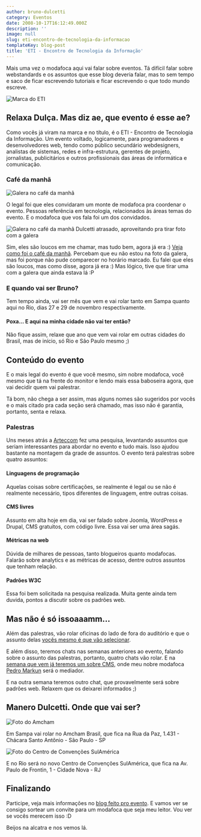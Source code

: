 ```yaml
---
author: bruno-dulcetti
category: Eventos
date: 2008-10-17T16:12:49.000Z
description: ''
image: null
slug: eti-encontro-de-tecnologia-da-informacao
templateKey: blog-post
title: 'ETI - Encontro de Tecnologia da Informação'
---
```


Mais uma vez o modafoca aqui vai falar sobre eventos. Tá difícil falar sobre webstandards e os assuntos que esse blog deveria falar, mas to sem tempo e saco de ficar escrevendo tutoriais e ficar escrevendo o que todo mundo escreve.

![Marca do ETI](/assets/images/posts/logo-eti-maior.jpg)

## Relaxa Dulça. Mas diz ae, que evento é esse ae?

Como vocês já viram na marca e no título, é o ETI - Encontro de Tecnologia da Informação. Um evento voltado, logicamente, para programadores e desenvolvedores web, tendo como público secundário webdesigners, analistas de sistemas, redes e infra-estrutura, gerentes de projeto, jornalistas, publicitários e outros profissionais das áreas de informática e comunicação.

### Café da manhã

<img src="https://farm4.static.flickr.com/3073/2905532160_3931196455.jpg?v=0)" alt="Galera no café da manhã" />

O legal foi que eles convidaram um monte de modafoca pra coordenar o evento. Pessoas referência em tecnologia, relacionados às áreas temas do evento. E o modafoca que vos fala foi um dos convidados.

<img src="https://farm4.static.flickr.com/3049/2904695475_f6c91463bb.jpg?v=0)" alt="Galera no café da manhã" />
Dulcetti atrasado, aproveitando pra tirar foto com a galera

Sim, eles são loucos em me chamar, mas tudo bem, agora já era :) <a href="http://www.encontrodeti.com.br/site/?p=208">Veja como foi o café da manhã</a>. Percebam que eu não estou na foto da galera, mas foi porque não pude comparecer no horário marcado. Eu falei que eles são loucos, mas como disse, agora já era :) Mas lógico, tive que tirar uma com a galera que ainda estava lá :P

### E quando vai ser Bruno?

Tem tempo ainda, vai ser mês que vem e vai rolar tanto em Sampa quanto aqui no Rio, dias 27 e 29 de novembro respectivamente.

#### Poxa... E aqui na minha cidade não vai ter então?

Não fique assim, relaxe que ano que vem vai rolar em outras cidades do Brasil, mas de início, só Rio e São Paulo mesmo ;)

## Conteúdo do evento

E o mais legal do evento é que você mesmo, sim nobre modafoca, você mesmo que tá na frente do monitor e lendo mais essa baboseira agora, que vai decidir quem vai palestrar.

Tá bom, não chega a ser assim, mas alguns nomes são sugeridos por vocês e o mais citado pra cada seção será chamado, mas isso não é garantia, portanto, senta e relaxa.

### Palestras

Uns meses atrás a <a href="http://www.arteccom.com.br/">Arteccom</a> fez uma pesquisa, levantando assuntos que seriam interessantes para abordar no evento e tudo mais. Isso ajudou bastante na montagem da grade de assuntos. O evento terá palestras sobre quatro assuntos:

#### Linguagens de programação

Aquelas coisas sobre certificações, se realmente é legal ou se não é realmente necessário, tipos diferentes de linguagem, entre outras coisas.

#### CMS livres

Assunto em alta hoje em dia, vai ser falado sobre Joomla, WordPress e Drupal, CMS gratuitos, com código livre. Essa vai ser uma área sagás.

#### Métricas na web

Dúvida de milhares de pessoas, tanto blogueiros quanto modafocas. Falarão sobre analytics e as métricas de acesso, dentre outros assuntos que tenham relação.

#### Padrões W3C

Essa foi bem solicitada na pesquisa realizada. Muita gente ainda tem duvida, pontos a discutir sobre os padrões web.

## Mas não é só issoaaamm...

Além das palestras, vão rolar oficinas do lado de fora do auditório e que o assunto delas <a href="http://www.encontrodeti.com.br/site/?p=244">vocês mesmo é que vão selecionar</a>.

E além disso, teremos chats nas semanas anteriores ao evento, falando sobre o assunto das palestras, portanto, quatro chats vão rolar. E na <a href="http://www.encontrodeti.com.br/site/?p=267">semana que vem já teremos um sobre CMS</a>, onde meu nobre modafoca <a href="http://blog.markun.com.br/">Pedro Markun</a> será o mediador.

E na outra semana teremos outro chat, que provavelmente será sobre padrões web. Relaxem que os deixarei informados ;)

## Manero Dulcetti. Onde que vai ser?

![Foto do Amcham](/assets/images/posts/amcham.jpg)

Em Sampa vai rolar no Amcham Brasil, que fica na Rua da Paz, 1.431 - Chácara Santo Antônio - São Paulo - SP

![Foto do Centro de Convenções SulAmérica](/assets/images/posts/sulamerica.jpg)

E no Rio será no novo Centro de Convenções SulAmérica, que fica na Av. Paulo de Frontin, 1 - Cidade Nova - RJ

## Finalizando

Participe, veja mais informações no <a href="http://www.encontrodeti.com.br/site/">blog feito pro evento</a>. E vamos ver se consigo sortear um convite para um modafoca que seja meu leitor. Vou ver se vocês merecem isso :D

Beijos na alcatra e nos vemos lá.

